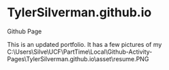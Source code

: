 # TylerSilverman.github.io
Github Page

This is an updated portfolio. It has a few pictures of my 
C:\Users\Silve\UCF\PartTime\Local\Github-Activity-Pages\TylerSilverman.github.io\asset\resume.PNG 